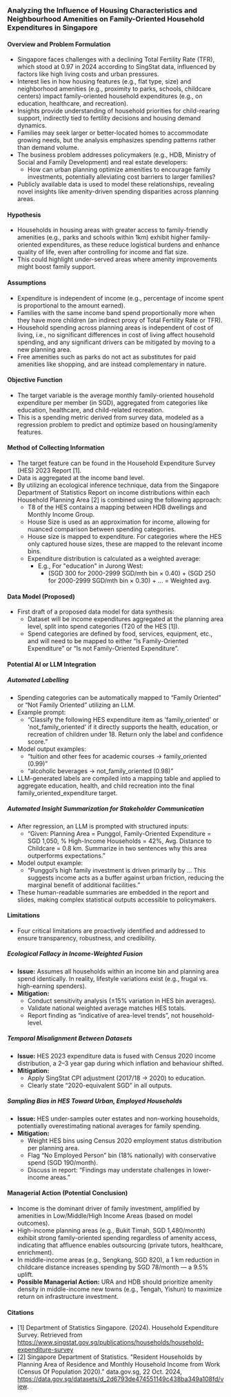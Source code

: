 ### Analyzing the Influence of Housing Characteristics and Neighbourhood Amenities on Family-Oriented Household Expenditures in Singapore

#### Overview and Problem Formulation

- Singapore faces challenges with a declining Total Fertility Rate (TFR), which stood at 0.97 in 2024 according to SingStat data, influenced by factors like high living costs and urban pressures.
- Interest lies in how housing features (e.g., flat type, size) and neighborhood amenities (e.g., proximity to parks, schools, childcare centers) impact family-oriented household expenditures (e.g., on education, healthcare, and recreation).
- Insights provide understanding of household priorities for child-rearing support, indirectly tied to fertility decisions and housing demand dynamics.
- Families may seek larger or better-located homes to accommodate growing needs, but the analysis emphasizes spending patterns rather than demand volume.
- The business problem addresses policymakers (e.g., HDB, Ministry of Social and Family Development) and real estate developers:
  - How can urban planning optimize amenities to encourage family investments, potentially alleviating cost barriers to larger families?
- Publicly available data is used to model these relationships, revealing novel insights like amenity-driven spending disparities across planning areas.

#### Hypothesis

- Households in housing areas with greater access to family-friendly amenities (e.g., parks and schools within 1km) exhibit higher family-oriented expenditures, as these reduce logistical burdens and enhance quality of life, even after controlling for income and flat size.
- This could highlight under-served areas where amenity improvements might boost family support.

#### Assumptions

- Expenditure is independent of income (e.g., percentage of income spent is proportional to the amount earned).
- Families with the same income band spend proportionally more when they have more children (an indirect proxy of Total Fertility Rate or TFR).
- Household spending across planning areas is independent of cost of living, i.e., no significant differences in cost of living affect household spending, and any significant drivers can be mitigated by moving to a new planning area.
- Free amenities such as parks do not act as substitutes for paid amenities like shopping, and are instead complementary in nature.

#### Objective Function

- The target variable is the average monthly family-oriented household expenditure per member (in SGD), aggregated from categories like education, healthcare, and child-related recreation.
- This is a spending metric derived from survey data, modeled as a regression problem to predict and optimize based on housing/amenity features.

#### Method of Collecting Information

- The target feature can be found in the Household Expenditure Survey (HES) 2023 Report [1].
- Data is aggregated at the income band level.
- By utilizing an ecological inference technique, data from the Singapore Department of Statistics Report on income distributions within each Household Planning Area [2] is combined using the following approach:
  - T8 of the HES contains a mapping between HDB dwellings and Monthly Income Group.
  - House Size is used as an approximation for income, allowing for nuanced comparison between spending categories.
  - House size is mapped to expenditure. For categories where the HES only captured house sizes, these are mapped to the relevant income bins.
  - Expenditure distribution is calculated as a weighted average:
    - E.g., For "education" in Jurong West:  
      - (SGD 300 for 2000-2999 SGD/mth bin × 0.40) + (SGD 250 for 2000-2999 SGD/mth bin × 0.30) + ... = Weighted avg.

#### Data Model (Proposed)

- First draft of a proposed data model for data synthesis:
  - Dataset will be income expenditures aggregated at the planning area level, split into spend categories (T20 of the HES [1]).
  - Spend categories are defined by food, services, equipment, etc., and will need to be mapped to either “Is Family-Oriented Expenditure” or “Is not Family-Oriented Expenditure”.

#### Potential AI or LLM Integration

##### Automated Labelling

- Spending categories can be automatically mapped to “Family Oriented” or “Not Family Oriented” utilizing an LLM.
- Example prompt:
  - “Classify the following HES expenditure item as 'family_oriented' or 'not_family_oriented' if it directly supports the health, education, or recreation of children under 18. Return only the label and confidence score.”
- Model output examples:
  - “tuition and other fees for academic courses → family_oriented (0.99)”
  - “alcoholic beverages → not_family_oriented (0.98)”
- LLM-generated labels are compiled into a mapping table and applied to aggregate education, health, and child recreation into the final family_oriented_expenditure target.

##### Automated Insight Summarization for Stakeholder Communication

- After regression, an LLM is prompted with structured inputs:
  - “Given: Planning Area = Punggol, Family-Oriented Expenditure = SGD 1,050, % High-Income Households = 42%, Avg. Distance to Childcare = 0.8 km. Summarize in two sentences why this area outperforms expectations.”
- Model output example:
  - “Punggol’s high family investment is driven primarily by ... This suggests income acts as a buffer against urban friction, reducing the marginal benefit of additional facilities.”
- These human-readable summaries are embedded in the report and slides, making complex statistical outputs accessible to policymakers.

#### Limitations

- Four critical limitations are proactively identified and addressed to ensure transparency, robustness, and credibility.

##### Ecological Fallacy in Income-Weighted Fusion

- **Issue:** Assumes all households within an income bin and planning area spend identically. In reality, lifestyle variations exist (e.g., frugal vs. high-earning spenders).
- **Mitigation:**
  - Conduct sensitivity analysis (±15% variation in HES bin averages).
  - Validate national weighted average matches HES totals.
  - Report finding as “indicative of area-level trends”, not household-level.

##### Temporal Misalignment Between Datasets

- **Issue:** HES 2023 expenditure data is fused with Census 2020 income distribution, a 2–3 year gap during which inflation and behaviour shifted.
- **Mitigation:**
  - Apply SingStat CPI adjustment (2017/18 → 2020) to education.
  - Clearly state “2020-equivalent SGD” in all outputs.

##### Sampling Bias in HES Toward Urban, Employed Households

- **Issue:** HES under-samples outer estates and non-working households, potentially overestimating national averages for family spending.
- **Mitigation:**
  - Weight HES bins using Census 2020 employment status distribution per planning area.
  - Flag “No Employed Person” bin (18% nationally) with conservative spend (SGD 190/month).
  - Discuss in report: “Findings may understate challenges in lower-income areas.”

#### Managerial Action (Potential Conclusion)

- Income is the dominant driver of family investment, amplified by amenities in Low/Middle/High Income Areas (based on model outcomes).
- High-income planning areas (e.g., Bukit Timah, SGD 1,480/month) exhibit strong family-oriented spending regardless of amenity access, indicating that affluence enables outsourcing (private tutors, healthcare, enrichment).
- In middle-income areas (e.g., Sengkang, SGD 820), a 1 km reduction in childcare distance increases spending by SGD 78/month — a 9.5% uplift.
- **Possible Managerial Action:** URA and HDB should prioritize amenity density in middle-income new towns (e.g., Tengah, Yishun) to maximize return on infrastructure investment.

#### Citations

- [1] Department of Statistics Singapore. (2024). Household Expenditure Survey. Retrieved from https://www.singstat.gov.sg/publications/households/household-expenditure-survey
- [2] Singapore Department of Statistics. "Resident Households by Planning Area of Residence and Monthly Household Income from Work (Census Of Population 2020)." data.gov.sg, 22 Oct. 2024, https://data.gov.sg/datasets/d_2d6793de474551149c438ba349a108fd/view.